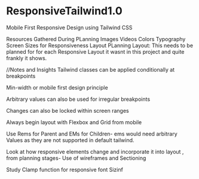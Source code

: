 # ResponsiveTailwind1.0
Mobile First Responsive Design using Tailwind CSS

Resources Gathered During PLanning
Images
Videos
Colors
Typography
Screen Sizes for Responsiveness
Layout PLanning
Layout: This needs to be planned for for each Responsive Layout
it wasnt in this project and quite frankly it shows.

//Notes and Insights
Tailwind classes can be applied conditionally at breakpoints

Min-width or mobile first design principle

Arbitrary values can also be used for irregular breakpoints

Changes can also be locked within screen ranges

Always begin layout with Flexbox and Grid from mobile

Use Rems for Parent and EMs for Children- ems would need arbitrary Values
as they are not supported in default tailwind.

Look at how responsive elements change and incorporate it into layout ,
from planning stages- Use of wireframes and Sectioning

Study Clamp function for responsive font Sizinf
